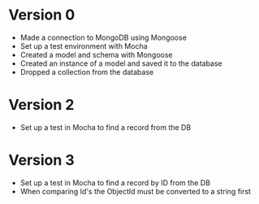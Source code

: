 # Version 0

- Made a connection to MongoDB using Mongoose
- Set up a test environment with Mocha
- Created a model and schema with Mongoose
- Created an instance of a model and saved it to the database
- Dropped a collection from the database

# Version 2
- Set up a test in Mocha to find a record from the DB
 
# Version 3
- Set up a test in Mocha to find a record by ID from the DB
- When comparing Id's the ObjectId must be converted to a string first
